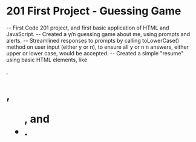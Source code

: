 # 201 First Project - Guessing Game

-- First Code 201 project, and first basic application of HTML and JavaScript.
-- Created a y/n guessing game about me, using prompts and alerts.
-- Streamlined responses to prompts by calling toLowerCase() method on user input (either y or n), to ensure all y or n            n answers, either upper or lower case, would be accepted.
-- Created a simple "resume" using basic HTML elements, like <p>, <h1>, <ul>, and <li>.
